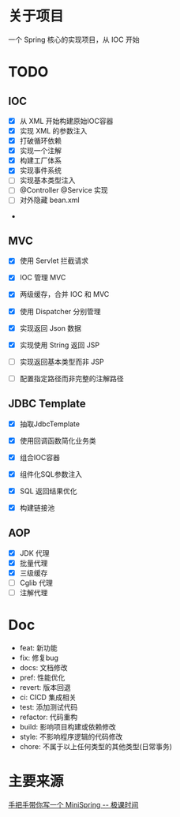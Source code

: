 # 关于项目

一个 Spring 核心的实现项目，从 IOC 开始

# TODO

## IOC 
 - [x] 从 XML 开始构建原始IOC容器
 - [x] 实现 XML 的参数注入
 - [x] 打破循环依赖
 - [x] 实现一个注解
 - [x] 构建工厂体系
 - [x] 实现事件系统
 - [ ] 实现基本类型注入
 - [ ] @Controller @Service 实现
 - [ ] 对外隐藏 bean.xml
 - 

## MVC

- [x] 使用 Servlet 拦截请求
- [x] IOC 管理 MVC
- [x] 两级缓存，合并 IOC 和 MVC
- [x] 使用 Dispatcher 分别管理
- [x] 实现返回 Json 数据
- [x] 实现使用 String 返回 JSP
- [ ] 实现返回基本类型而非 JSP
- [ ] 配置指定路径而非完整的注解路径


## JDBC Template

- [x] 抽取JdbcTemplate
- [x] 使用回调函数简化业务类
- [x] 组合IOC容器
- [x] 组件化SQL参数注入
- [x] SQL 返回结果优化
- [x] 构建链接池


## AOP

- [x] JDK 代理
- [x] 批量代理
- [x] 三级缓存
- [ ] Cglib 代理
- [ ] 注解代理

# Doc

 - feat: 新功能
 - fix: 修复bug
 - docs: 文档修改
 - pref: 性能优化
 - revert: 版本回退
 - ci: CICD 集成相关
 - test: 添加测试代码
 - refactor: 代码重构
 - build: 影响项目构建或依赖修改
 - style: 不影响程序逻辑的代码修改
 - chore: 不属于以上任何类型的其他类型(日常事务)

# 主要来源

[手把手带你写一个 MiniSpring -- 极课时间](https://time.geekbang.org/column/intro/100536701)
